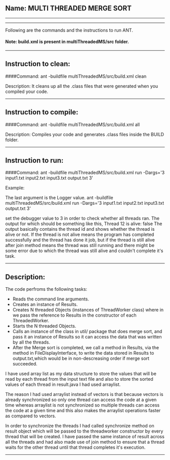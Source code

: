 ## Name: MULTI THREADED MERGE SORT

-----------------------------------------------------------------------
-----------------------------------------------------------------------

Following are the commands and the instructions to run ANT.
#### Note: build.xml is present in multiThreadedMS/src folder.

-----------------------------------------------------------------------
## Instruction to clean:

####Command: 
ant -buildfile multiThreadedMS/src/build.xml clean

Description: It cleans up all the .class files that were generated when you
compiled your code.

-----------------------------------------------------------------------
## Instruction to compile:

####Command: ant -buildfile multiThreadedMS/src/build.xml all

Description: Compiles your code and generates .class files inside the BUILD folder.

-----------------------------------------------------------------------
## Instruction to run:

####Command: 
ant -buildfile multiThreadedMS/src/build.xml run -Dargs='3 input1.txt input2.txt input3.txt output.txt 3'

Example:

The last argument is the Logger value. 
ant -buildfile multiThreadedMS/src/build.xml run -Dargs='3 input1.txt input2.txt input3.txt output.txt 3'

set the debugger value to 3 in order to check whether all threads ran.
The output for which should be something like this, Thread 12 is alive: false
The output basically contains the thread id and shows whether the thread is alive or not.
If the thread is not alive means the program has completed successfully and the thread has done it job, but 
if the thread is still alive after join method means the thread was still running and there might be some error
due to which the thread was still alive and couldn't complete it's task. 


-----------------------------------------------------------------------
## Description:
The code perfroms the following tasks:

* Reads the command line arguments.
* Creates an instance of Results.
* Creates N threaded Objects (instances of ThreadWorker class) where in we pass the reference to Results in the constructor of each ThreadedWorker.
* Starts the N threaded Objects.
* Calls an instance of the class in util/ package that does merge sort, and pass it an instance of Results so it can access the data that was written by all the threads.
* After the Merge sort is completed, we call a method in Results, via the method in FileDisplayInterface, to write the data stored in Results to output.txt,which would be in non-descreasing order if merge sort succeeded.

I have used array list as my data structure to store the values that will be read by each thread from the 
input text file and also to store the sorted values of each thread in result.java I had used arraylist.
 
The reason I had used arraylist instead of vectors is that because vectors is already synchronized so only one thread
can access the code at a given time whereas arraylist is not synchronized so multiple threads can access the code at 
a given time and this also makes the arraylist operations faster as compared to vectors.  

In order to synchronize the threads I had called synchronize method on result object which will be passed to the threadworker 
constructor by every thread that will be created. I have passed the same instance of result across all the threads and 
had also made use of join method to ensure that a thread waits for the other thread until that thread completes it's 
execution.    

-----------------------------------------------------------------------


